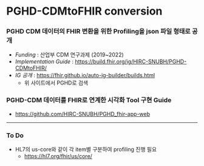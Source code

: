# PGHD-CDMtoFHIR conversion
### PGHD CDM 데이터의 FHIR 변환을 위한 Profiling을 json 파일 형태로 공개
- *Funding* : 산업부 CDM 연구과제 (2019~2022)
- *Implementation Guide* : https://build.fhir.org/ig/HIRC-SNUBH/PGHD-CDMtoFHIR/
- *IG 공개* : https://fhir.github.io/auto-ig-builder/builds.html
   - 위 사이트에서 PGHD로 검색
### PGHD-CDM 데이터를 FHIR로 연계한 시각화 Tool 구현 Guide
- https://github.com/HIRC-SNUBH/PGHD_fhir-app-web
---
### To Do
- HL7의 us-core와 같이 각 item별 구분하여 profiling 진행 필요
   - https://hl7.org/fhir/us/core/
